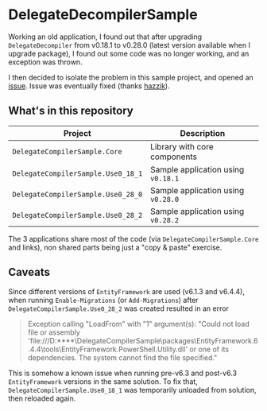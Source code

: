 # DelegateDecompilerSample

Working an old application, I found out that after upgrading `DelegateDecompiler` from v0.18.1 to v0.28.0 (latest version available when I upgrade package), I found out some code was no longer working, and an exception was thrown.


I then decided to isolate the problem in this sample project, and opened an [issue](https://github.com/hazzik/DelegateDecompiler/issues/162). Issue was eventually fixed (thanks [hazzik](https://github.com/hazzik)).

## What's in this repository

|Project|Description|
|-|-|
|`DelegateCompilerSample.Core`|Library with core components|
|`DelegateCompilerSample.Use0_18_1`|Sample application using `v0.18.1`|
|`DelegateCompilerSample.Use0_28_0`|Sample application using `v0.28.0`|
|`DelegateCompilerSample.Use0_28_2`|Sample application using `v0.28.2`|

The 3 applications share most of the code (via `DelegateCompilerSample.Core` and links), non shared parts being just a "copy & paste" exercise.

## Caveats

Since different versions of `EntityFramework` are used (v6.1.3 and v6.4.4), when running `Enable-Migrations` (or `Add-Migrations`) after `DelegateCompilerSample.Use0_28_2` was created resulted in an error

> Exception calling "LoadFrom" with "1" argument(s): "Could not load file or assembly 
'file:///D:\****\DelegateCompilerSample\packages\EntityFramework.6.4.4\tools\EntityFramework.PowerShell.Utility.dll' or one of its dependencies. The system 
cannot find the file specified."

This is somehow a known issue when running pre-v6.3 and post-v6.3 `EntityFramework` versions in the same solution. To fix that, `DelegateCompilerSample.Use0_18_1` was temporarily unloaded from solution, then reloaded again.